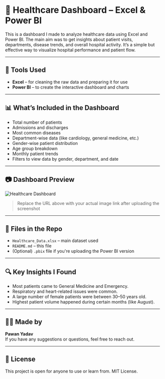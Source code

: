 # 🏥 Healthcare Dashboard – Excel & Power BI

This is a dashboard I made to analyze healthcare data using Excel and Power BI. The main aim was to get insights about patient visits, departments, disease trends, and overall hospital activity. It’s a simple but effective way to visualize hospital performance and patient flow.

---

## 🔧 Tools Used

- **Excel** – for cleaning the raw data and preparing it for use
- **Power BI** – to create the interactive dashboard and charts

---

## 📊 What’s Included in the Dashboard

- Total number of patients
- Admissions and discharges
- Most common diseases
- Department-wise data (like cardiology, general medicine, etc.)
- Gender-wise patient distribution
- Age group breakdown
- Monthly patient trends
- Filters to view data by gender, department, and date

---

## 📷 Dashboard Preview

![Healthcare Dashboard](https://github.com/pawanyadav0104/your-repo-name/blob/main/healthcare_dashboard.png?raw=true)

> Replace the URL above with your actual image link after uploading the screenshot

---

## 📁 Files in the Repo

- `Healthcare_Data.xlsx` – main dataset used
- `README.md` – this file
- (Optional) `.pbix` file if you're uploading the Power BI version

---

## 🔍 Key Insights I Found

- Most patients came to General Medicine and Emergency.
- Respiratory and heart-related issues were common.
- A large number of female patients were between 30–50 years old.
- Highest patient volume happened during certain months (like August).

---

## 👨‍💻 Made by

**Pawan Yadav**  
If you have any suggestions or questions, feel free to reach out.

---

## 📄 License

This project is open for anyone to use or learn from. MIT License.
